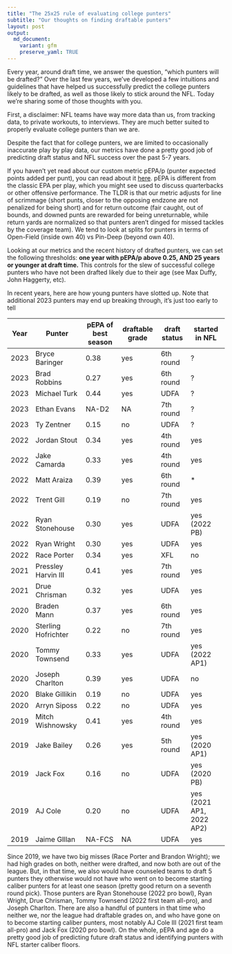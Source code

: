 ```yaml
---
title: "The 25x25 rule of evaluating college punters"
subtitle: "Our thoughts on finding draftable punters"
layout: post
output:
  md_document:
    variant: gfm
    preserve_yaml: TRUE
---
```

Every year, around draft time, we answer the question, “which punters will be drafted?” Over the last few years, we’ve developed a few intuitions and guidelines that have helped us successfully predict the college punters likely to be drafted, as well as those likely to stick around the NFL. Today we’re sharing some of those thoughts with you.

First, a disclaimer: NFL teams have way more data than us, from tracking data, to private workouts, to interviews. They are much better suited to properly evaluate college punters than we are. 

Despite the fact that for college punters, we are limited to occasionally inaccurate play by play data, our metrics have done a pretty good job of predicting draft status and NFL success over the past 5-7 years.

If you haven’t yet read about our custom metric pEPA/p (punter expected points added per punt), you can read about it [here](https://puntalytics.github.io/metrics.html). pEPA is different from the classic EPA per play, which you might see used to discuss quarterbacks or other offensive performance. The TLDR is that our metric adjusts for line of scrimmage (short punts, closer to the opposing endzone are not penalized for being short) and for return outcome (fair caught, out of bounds, and downed punts are rewarded for being unreturnable, while return yards are normalized so that punters aren’t dinged for missed tackles by the coverage team). We tend to look at splits for punters in terms of Open-Field (inside own 40) vs Pin-Deep (beyond own 40).

Looking at our metrics and the recent history of drafted punters, we can set the following thresholds: **one year with pEPA/p above 0.25, AND 25 years or younger at draft time.** This controls for the slew of successful college punters who have not been drafted likely due to their age (see Max Duffy, John Haggerty, etc).

In recent years, here are how young punters have slotted up. Note that additional 2023 punters may end up breaking through, it’s just too early to tell

| Year | Punter              | pEPA of best season | draftable grade | draft status | started in NFL           |
|------|---------------------|---------------------|-----------------|--------------|--------------------------|
| 2023 | Bryce Baringer      | 0.38                | yes             | 6th round    | ?                        |
| 2023 | Brad Robbins        | 0.27                | yes             | 6th round    | ?                        |
| 2023 | Michael Turk        | 0.44                | yes             | UDFA         | ?                        |
| 2023 | Ethan Evans         | NA-D2               | NA              | 7th round    | ?                        |
| 2023 | Ty Zentner          | 0.15                | no              | UDFA         | ?                        |
| 2022 | Jordan Stout        | 0.34                | yes             | 4th round    | yes                      |
| 2022 | Jake Camarda        | 0.33                | yes             | 4th round    | yes                      |
| 2022 | Matt Araiza         | 0.39                | yes             | 6th round    | *                        |
| 2022 | Trent Gill          | 0.19                | no              | 7th round    | yes                      |
| 2022 | Ryan Stonehouse     | 0.30                | yes             | UDFA         | yes (2022 PB)            |
| 2022 | Ryan Wright         | 0.30                | yes             | UDFA         | yes                      |
| 2022 | Race Porter         | 0.34                | yes             | XFL          | no                       |
| 2021 | Pressley Harvin III | 0.41                | yes             | 7th round    | yes                      |
| 2021 | Drue Chrisman       | 0.32                | yes             | UDFA         | yes                      |
| 2020 | Braden Mann         | 0.37                | yes             | 6th round    | yes                      |
| 2020 | Sterling Hofrichter | 0.22                | no              | 7th round    | yes                      |
| 2020 | Tommy Townsend      | 0.33                | yes             | UDFA         | yes (2022 AP1)           |
| 2020 | Joseph Charlton     | 0.39                | yes             | UDFA         | no                       |
| 2020 | Blake Gillikin      | 0.19                | no              | UDFA         | yes                      |
| 2020 | Arryn Siposs        | 0.22                | no              | UDFA         | yes                      |
| 2019 | Mitch Wishnowsky    | 0.41                | yes             | 4th round    | yes                      |
| 2019 | Jake Bailey         | 0.26                | yes             | 5th round    | yes (2020 AP1)           |
| 2019 | Jack Fox            | 0.16                | no              | UDFA         | yes (2020 PB)            |
| 2019 | AJ Cole             | 0.20                | no              | UDFA         | yes (2021 AP1, 2022 AP2) |
| 2019 | Jaime GIllan        | NA-FCS              | NA              | UDFA         | yes                      |

Since 2019, we have two big misses (Race Porter and Brandon Wright); we had high grades on both, neither were drafted, and now both are out of the league. But, in that time, we also would have counseled teams to draft 5 punters they otherwise would not have who went on to become starting caliber punters for at least one season (pretty good return on a seventh round pick). Those punters are Ryan Stonehouse (2022 pro bowl), Ryan Wright, Drue Chrisman, Tommy Townsend (2022 first team all-pro), and Joseph Charlton. There are also a handful of punters in that time who neither we, nor the league had draftable grades on, and who have gone on to become starting caliber punters, most notably AJ Cole III (2021 first team all-pro) and Jack Fox (2020 pro bowl). On the whole, pEPA and age do a pretty good job of predicting future draft status and identifying punters with NFL starter caliber floors.

